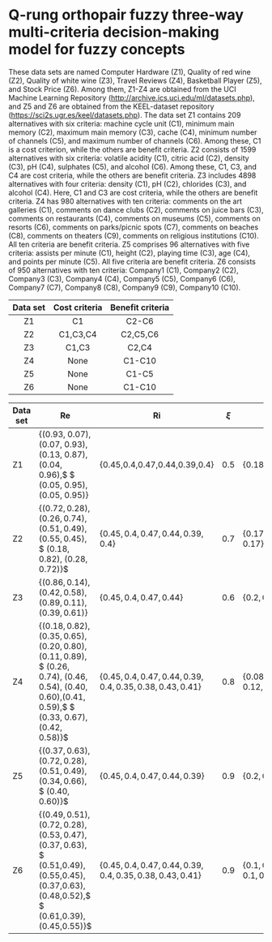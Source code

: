 # Q-rung orthopair fuzzy three-way multi-criteria decision-making model for fuzzy concepts
These data sets are named Computer Hardware (Z1), Quality of red wine (Z2), Quality of white wine (Z3), Travel Reviews (Z4), Basketball Player (Z5), and Stock Price (Z6). Among them, Z1-Z4 are obtained from the UCI Machine Learning Repository (http://archive.ics.uci.edu/ml/datasets.php), and Z5 and Z6 are obtained from the KEEL-dataset repository (https://sci2s.ugr.es/keel/datasets.php). The data set Z1 contains 209 alternatives with six criteria: machine cycle unit (C1), minimum main memory (C2), maximum main memory (C3), cache (C4), minimum number of channels (C5), and maximum number of channels (C6). Among these, C1 is a cost criterion, while the others are benefit criteria. Z2 consists of 1599 alternatives with six criteria: volatile acidity (C1), citric acid (C2), density (C3), pH (C4), sulphates (C5), and alcohol (C6). Among these, C1, C3, and C4 are cost criteria, while the others are benefit criteria. Z3 includes 4898 alternatives with four criteria: density (C1), pH (C2), chlorides (C3), and alcohol (C4). Here, C1 and C3 are cost criteria, while the others are benefit criteria. Z4 has 980 alternatives with ten criteria: comments on the art galleries (C1), comments on dance clubs (C2), comments on juice bars (C3), comments on restaurants (C4), comments on museums (C5), comments on resorts (C6), comments on parks/picnic spots (C7), comments on beaches (C8), comments on theaters (C9), comments on religious institutions (C10). All ten criteria are benefit criteria. Z5 comprises 96 alternatives with five criteria: assists per minute (C1), height (C2), playing time (C3), age (C4), and points per minute (C5). All five criteria are benefit criteria. Z6 consists of 950 alternatives with ten criteria: Company1 (C1), Company2 (C2), Company3 (C3), Company4 (C4), Company5 (C5), Company6 (C6), Company7 (C7), Company8 (C8), Company9 (C9), Company10 (C10).

<div align="center">
  
| Data set | Cost criteria | Benefit criteria |
| :---: | :---: | :---: |
| Z1 | C1 | C2-C6 |
| Z2 | C1,C3,C4 | C2,C5,C6 |
| Z3 | C1,C3 | C2,C4 |
| Z4 | None | C1-C10 |
| Z5 | None | C1-C5 |
| Z6 | None | C1-C10 |

</div>

| Data set | Re | Ri | $\xi$ | W |
|----------|------|------|-------|-----|
| Z1       | {(0.93, 0.07), (0.07, 0.93), (0.13, 0.87),(0.04, 0.96),$ $ (0.05, 0.95), (0.05, 0.95)} | {0.45,0.4,0.47,0.44,0.39,0.4} | 0.5 | {0.18,0.15,0.23,0.13,0.15,0.16} |
| Z2       | $\{(0.72, 0.28), (0.26, 0.74), (0.51, 0.49),(0.55, 0.45),$ $ (0.18, 0.82), (0.28, 0.72)\}$ | $\{0.45,0.4,0.47,0.44,0.39,0.4\}$ | 0.7 | $\{0.17,0.14,0.19,0.19,0.14,0.17\}$ |
| Z3       | $\{(0.86, 0.14), (0.42, 0.58), (0.89, 0.11),(0.39, 0.61)\}$ | $\{0.45,0.4,0.47,0.44\}$ | 0.6 | $\{0.2,0.32,0.18,0.3\}$ |
| Z4       | $\{(0.18, 0.82), (0.35, 0.65), (0.20, 0.80),(0.11, 0.89),$ $ (0.26, 0.74), (0.46, 0.54), (0.40, 0.60),(0.41, 0.59),$ $ (0.33, 0.67), (0.42, 0.58)\}$ | $\{0.45,0.4,0.47,0.44,0.39,$ $0.4,0.35,0.38,0.43,0.41\}$ | 0.8 | $\{0.08,0.11,0.08,0.06,0.1,$ $0.12,0.11,0.12,0.11,0.11\}$ |
| Z5       | $\{(0.37, 0.63), (0.72, 0.28), (0.51, 0.49),(0.34, 0.66),$ $ (0.40, 0.60)\}$ | $\{0.45,0.4,0.47,0.44,0.39\}$ | 0.9 | $\{0.2,0.2,0.18,0.2,0.22\}$ |
| Z6       | $\{(0.49,0.51), (0.72,0.28), (0.53,0.47),(0.37,0.63),$ $ (0.51,0.49), (0.55,0.45), (0.37,0.63),(0.48,0.52),$ $ (0.61,0.39), (0.45,0.55)\}$ | $\{0.45,0.4,0.47,0.44,0.39,$ $0.4,0.35,0.38,0.43,0.41\}$ | 0.9 | $\{0.1,0.09,0.1,0.1,0.11,$ $0.09,0.1,0.1,0.11,0.1\}$ |

